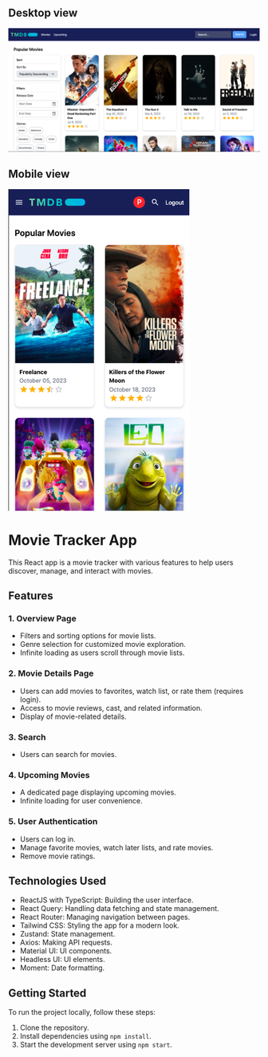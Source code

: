 ## Desktop view
![app-screenshot](./public/app-screenshot.png)

## Mobile view
![mobile-screenshot](./public/mobile-screenshot.png)

# Movie Tracker App

This React app is a movie tracker with various features to help users discover, manage, and interact with movies.

## Features

### 1. Overview Page

- Filters and sorting options for movie lists.
- Genre selection for customized movie exploration.
- Infinite loading as users scroll through movie lists.

### 2. Movie Details Page

- Users can add movies to favorites, watch list, or rate them (requires login).
- Access to movie reviews, cast, and related information.
- Display of movie-related details.

### 3. Search

- Users can search for movies.

### 4. Upcoming Movies

- A dedicated page displaying upcoming movies.
- Infinite loading for user convenience.

### 5. User Authentication

- Users can log in.
- Manage favorite movies, watch later lists, and rate movies.
- Remove movie ratings.

## Technologies Used

- ReactJS with TypeScript: Building the user interface.
- React Query: Handling data fetching and state management.
- React Router: Managing navigation between pages.
- Tailwind CSS: Styling the app for a modern look.
- Zustand: State management.
- Axios: Making API requests.
- Material UI: UI components.
- Headless UI: UI elements.
- Moment: Date formatting.

## Getting Started

To run the project locally, follow these steps:

1. Clone the repository.
2. Install dependencies using `npm install`.
3. Start the development server using `npm start`.
